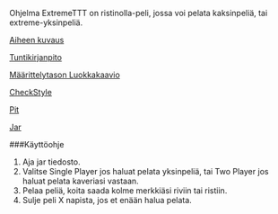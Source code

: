 Ohjelma ExtremeTTT on ristinolla-peli, jossa voi pelata kaksinpeliä, tai extreme-yksinpeliä.

[Aiheen kuvaus](Dokumentaatio/aihemaarittely.md)

[Tuntikirjanpito](Dokumentaatio/tuntikirjanpito.md)

[Määrittelytason Luokkakaavio](Dokumentaatio/Luokkakaavio.png)

[CheckStyle](https://htmlpreview.github.io/?https://github.com/aLahdekorpi/ExtremeTTT/blob/master/Dokumentaatio/checkstyle.html)

[Pit](https://htmlpreview.github.io/?https://github.com/aLahdekorpi/ExtremeTTT/blob/master/Dokumentaatio/pit/201605061051/index.html)

[Jar](ExtremeTTT/target/ExtremeTTT-1.0-SNAPSHOT.jar)

###Käyttöohje
1. Aja jar tiedosto.
2. Valitse Single Player jos haluat pelata yksinpeliä, tai Two Player jos haluat pelata kaveriasi vastaan.
3. Pelaa peliä, koita saada kolme merkkiäsi riviin tai ristiin.
4. Sulje peli X napista, jos et enään halua pelata.
